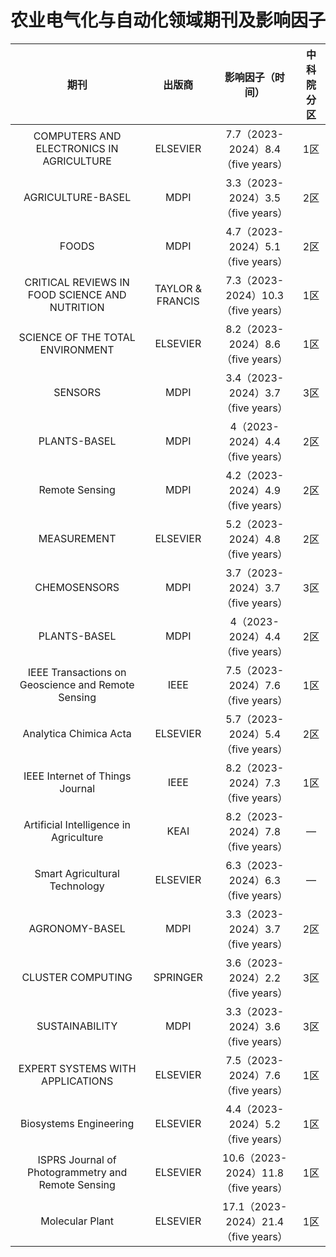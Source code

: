 # 农业电气化与自动化领域期刊及影响因子

|                      期刊                      |      出版商      |       影响因子（时间）        |  中科院分区 |
| :--------------------------------------------: | :--------------: | :-------------------------: | :---------:|
|    COMPUTERS AND ELECTRONICS IN AGRICULTURE    |     ELSEVIER     | 7.7（2023-2024）8.4（five years）  | 1区 |
|               AGRICULTURE-BASEL                |       MDPI       | 3.3（2023-2024）3.5（five years）  | 2区 |
|                     FOODS                      |       MDPI       | 4.7（2023-2024）5.1（five years）  | 2区 |
| CRITICAL REVIEWS IN FOOD SCIENCE AND NUTRITION | TAYLOR & FRANCIS | 7.3（2023-2024）10.3（five years） | 1区 |
|        SCIENCE OF THE TOTAL ENVIRONMENT        |     ELSEVIER     | 8.2（2023-2024）8.6（five years）  | 1区 |
|                    SENSORS                     |       MDPI       | 3.4（2023-2024）3.7（five years）  | 3区 |
|                  PLANTS-BASEL                  |       MDPI       |  4（2023-2024）4.4（five years）   | 2区 |
|                 Remote Sensing                 |       MDPI       |  4.2（2023-2024）4.9（five years） | 2区 |
|                  MEASUREMENT                   |     ELSEVIER     | 5.2（2023-2024）4.8（five years）  | 2区 |
|                  CHEMOSENSORS                  |       MDPI       | 3.7（2023-2024）3.7（five years）  | 3区 |
|                  PLANTS-BASEL                  |       MDPI       |  4（2023-2024）4.4（five years）   | 2区 |
|IEEE Transactions on Geoscience and Remote Sensing|       IEEE     |  7.5（2023-2024）7.6（five years） | 1区 |
|             Analytica Chimica Acta             |     ELSEVIER     |  5.7（2023-2024）5.4（five years） | 2区 |
|        IEEE Internet of Things Journal         |       IEEE       | 8.2（2023-2024）7.3（five years）  | 1区 |
|     Artificial Intelligence in Agriculture     |       KEAI       | 8.2（2023-2024）7.8（five years）  | — |
|         Smart Agricultural Technology          |     ELSEVIER     | 6.3（2023-2024）6.3（five years）  | — |
|                AGRONOMY-BASEL                  |       MDPI       | 3.3（2023-2024）3.7（five years）  | 2区 |
|               CLUSTER COMPUTING                |     SPRINGER     | 3.6（2023-2024）2.2（five years）  | 3区 |
|                SUSTAINABILITY                  |       MDPI       | 3.3（2023-2024）3.6（five years）  | 3区 |
|        EXPERT SYSTEMS WITH APPLICATIONS        |     ELSEVIER     | 7.5（2023-2024）7.6（five years）  | 1区 |
|             Biosystems Engineering             |     ELSEVIER     | 4.4（2023-2024）5.2（five years）  | 1区 |
|ISPRS Journal of Photogrammetry and Remote Sensing|    ELSEVIER    | 10.6（2023-2024）11.8（five years）| 1区 |
|                Molecular Plant                 |      ELSEVIER    | 17.1（2023-2024）21.4（five years）| 1区 |
